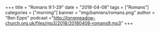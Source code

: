 +++
title = "Romans 9:1-29"
date = "2018-04-08"
tags = ["Romans"]
categories = ["morning"]
banner = "img/banners/romans.png"
author = "Ben Epps"
podcast ="http://longmeadow-church.org.uk/files/mp3/2018/20180408-romans9.mp3"
+++
